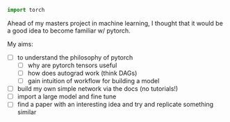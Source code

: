 ``` python 
import torch 
```

Ahead of my masters project in machine learning, I thought that it would be a good idea to become familiar w/ pytorch.

My aims:
- [ ] to understand the philosophy of pytorch
  - [ ] why are pytorch tensors useful 
  - [ ] how does autograd work (think DAGs)
  - [ ] gain intuition of workflow for building a model
- [ ] build my own simple network via the docs (no tutorials!)
- [ ] import a large model and fine tune 
- [ ] find a paper with an interesting idea and try and replicate something similar 
